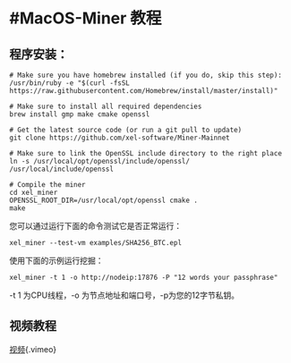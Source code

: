 <!-- TITLE: Mac Os Miner Tutorial -->

<!-- SUBTITLE: A quick summary of Mac Os Miner Tutorial -->

# #MacOS-Miner 教程

## 程序安装：

```text
# Make sure you have homebrew installed (if you do, skip this step):
/usr/bin/ruby -e "$(curl -fsSL https://raw.githubusercontent.com/Homebrew/install/master/install)"
​
# Make sure to install all required dependencies
brew install gmp make cmake openssl
​
# Get the latest source code (or run a git pull to update)
git clone https://github.com/xel-software/Miner-Mainnet
​
# Make sure to link the OpenSSL include directory to the right place
ln -s /usr/local/opt/openssl/include/openssl/ /usr/local/include/openssl
​
# Compile the miner
cd xel_miner
OPENSSL_ROOT_DIR=/usr/local/opt/openssl cmake .
make
```

您可以通过运行下面的命令测试它是否正常运行：

```text
xel_miner --test-vm examples/SHA256_BTC.epl
```

使用下面的示例运行挖掘：

```text
xel_miner -t 1 -o http://nodeip:17876 -P "12 words your passphrase"
```

-t 1 为CPU线程，-o 为节点地址和端口号，-p为您的12字节私钥。

## 视频教程

[视频](https://vimeo.com/265864791 ""){.vimeo}
